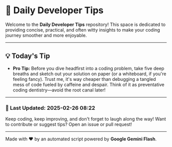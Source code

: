 
# 🌟 Daily Developer Tips

Welcome to the **Daily Developer Tips** repository! This space is dedicated to providing concise, practical, and often witty insights to make your coding journey smoother and more enjoyable.

---

## 💡 Today's Tip

- **Pro Tip:**  Before you dive headfirst into a coding problem, take five deep breaths and sketch out your solution on paper (or a whiteboard, if you're feeling fancy).  Trust me, it's way cheaper than debugging a tangled mess of code fueled by caffeine and despair.  Think of it as preventative coding dentistry—avoid the root canal later!

---

### 📅 Last Updated: 2025-02-26 08:22

Keep coding, keep improving, and don't forget to laugh along the way! Want to contribute or suggest tips? Open an issue or pull request!

---

Made with ❤️ by an automated script powered by **Google Gemini Flash**.
